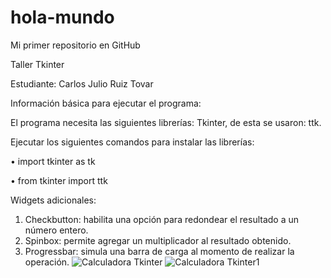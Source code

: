 # hola-mundo
Mi primer repositorio en GitHub

Taller Tkinter

Estudiante: Carlos Julio Ruiz Tovar

Información básica para ejecutar el programa:

El programa necesita las siguientes librerías: Tkinter, de esta se usaron: ttk.

Ejecutar los siguientes comandos para instalar las librerías:

• import tkinter as tk

• from tkinter import ttk

Widgets adicionales:
1. Checkbutton: habilita una opción para redondear el resultado a un número entero.
2. Spinbox: permite agregar un multiplicador al resultado obtenido.
3. Progressbar: simula una barra de carga al momento de realizar la operación.
![Calculadora Tkinter](/images/Tkinter.png)
![Calculadora Tkinter1](/images/Tkinter1.png)

